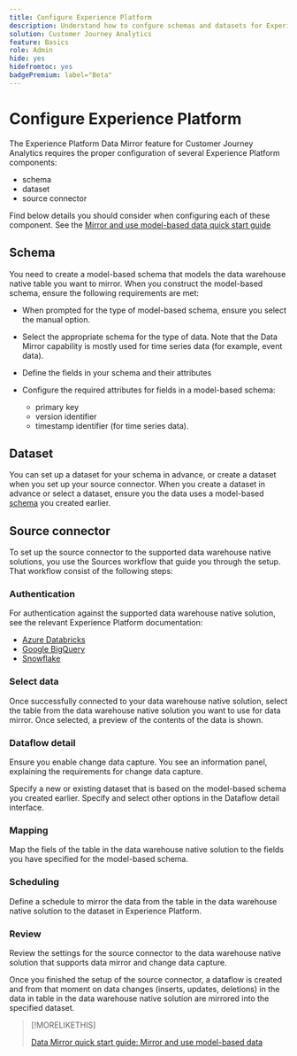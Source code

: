 ```yaml
---
title: Configure Experience Platform
description: Understand how to confgure schemas and datasets for Experience Platform Data Mirror for Customer Journey Analytics
solution: Customer Journey Analytics
feature: Basics
role: Admin
hide: yes
hidefromtoc: yes
badgePremium: label="Beta"
---
```

# Configure Experience Platform

The Experience Platform Data Mirror feature for Customer Journey Analytics requires the proper configuration of several Experience Platform components:

* schema
* dataset
* source connector

Find below details you should consider when configuring each of these component. See the [Mirror and use model-based data quick start guide](/help/data)

## Schema

You need to create a model-based schema that models the data warehouse native table you want to mirror. When you construct the model-based schema, ensure the following requirements are met:

* When prompted for the type of model-based schema, ensure you select the manual option.
* Select the appropriate schema for the type of data. Note that the Data Mirror capability is mostly used for time series data (for example, event data).
  
* Define the fields in your schema and their attributes
* Configure the required attributes for fields in a model-based schema: 
 
  * primary key 
  * version identifier 
  * timestamp identifier (for time series data).

## Dataset

You can set up a dataset for your schema in advance, or create a dataset when you set up your source connector. 
When you create a dataset in advance or select a dataset, ensure you the data uses a model-based [schema](#schema) you created earlier.


## Source connector

To set up the source connector to the supported data warehouse native solutions, you use the Sources workflow that guide you through the setup. That workflow consist of the following steps:

### Authentication

For authentication against the supported data warehouse native solution, see the relevant Experience Platform documentation:

* [Azure Databricks](https://experienceleague.adobe.com/en/docs/experience-platform/sources/connectors/databases/databricks)
* [Google BigQuery](https://experienceleague.adobe.com/en/docs/experience-platform/sources/connectors/databases/bigquery)
* [Snowflake](https://experienceleague.adobe.com/en/docs/experience-platform/sources/connectors/databases/snowflake)


### Select data

Once successfully connected to your data warehouse native solution, select the table from the data warehouse native solution you want to use for data mirror. Once selected, a preview of the contents of the data is shown.

### Dataflow detail

Ensure you enable change data capture. You see an information panel, explaining the requirements for change data capture.

Specify a new or existing dataset that is based on the model-based schema you created earlier. Specify and select other options in the Dataflow detail interface.


### Mapping

Map the fiels of the table in the data warehouse native solution to the fields you have specified for the model-based schema.



### Scheduling

Define a schedule to mirror the data from the table in the data warehouse native solution to the dataset in Experience Platform.


### Review

Review the settings for the source connector to the data warehouse native solution that supports data mirror and change data capture.


Once you finished the setup of the source connector, a dataflow is created and from that moment on data changes (inserts, updates, deletions) in the data in table in the data warehouse native solution are mirrored into the specified dataset.


>[!MORELIKETHIS]
>
>[Data Mirror quick start guide: Mirror and use model-based data](data-mirror.md)
>
